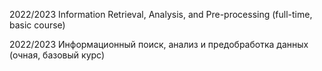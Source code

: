 2022/2023 Information Retrieval, Analysis, and Pre-processing (full-time, basic course)

2022/2023 Информационный поиск, анализ и предобработка данных (очная, базовый курс)
